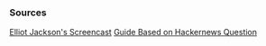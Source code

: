 ### Sources

[Elliot Jackson's Screencast](https://www.youtube.com/watch?v=awtfkl50bUQ)
[Guide Based on Hackernews Question](https://developer.atlassian.com/blog/2016/02/best-way-to-store-dotfiles-git-bare-repo/)


